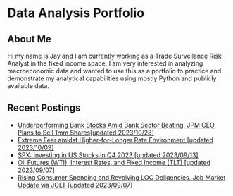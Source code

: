 # Data Analysis Portfolio
## About Me
Hi my name is Jay and I am currently working as a Trade Surveilance Risk Analyst in the fixed income space. 
I am very interested in analyzing macroeconomic data and wanted to use this as a portfolio to practice and demonstrate my analytical capabilities using mostly Python and publicly available data.

## Recent Postings
- [Underperforming Bank Stocks Amid Bank Sector Beating, JPM CEO Plans to Sell 1mm Shares[updated 2023/10/28]](https://github.com/ki14jaeh/Data-Analysis-Portfolio/blob/main/20231028/README.md)
- [Extreme Fear amidst Higher-for-Longer Rate Environment [updated 2023/10/09]](https://github.com/ki14jaeh/Data-Analysis-Portfolio/tree/main/20231008)
- [SPX: Investing in US Stocks in Q4 2023 [updated 2023/09/13]](https://github.com/ki14jaeh/Data-Analysis-Portfolio/tree/main/20230913)
- [Oil Futures (WTI), Interest Rates, and Fixed Income (TLT) [updated 2023/09/07]](https://github.com/ki14jaeh/Data-Analysis-Portfolio/tree/main/20230907)
- [Rising Consumer Spending and Revolving LOC Deliqencies, Job Market Update via JOLT [updated 2023/09/07]](https://github.com/ki14jaeh/Data-Analysis-Portfolio/tree/main/20230906)

